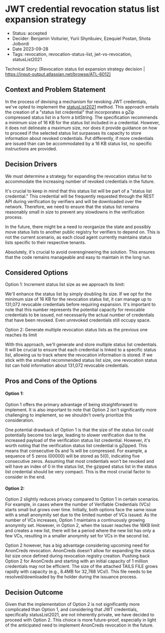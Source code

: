 # JWT credential revocation status list expansion strategy 

- Status: accepted
- Decider: Benjamin Voiturier, Yurii Shynbuiev, Ezequiel Postan, Shota Jolbordi
- Date 2023-09-28
- Tags: revocation, revocation-status-list, jwt-vs-revocation, statusList2021

Technical Story: [Revocation status list expansion strategy decision | https://input-output.atlassian.net/browse/ATL-6012]

## Context and Problem Statement

In the process of devising a mechanism for revoking JWT credentials, we've opted to implement the [statusList2021](https://www.w3.org/TR/vc-status-list/) method. 
This approach entails the creation of a "status list credential" that incorporates a gZip compressed status list in a form a bitString.
The specification recommends a minimum size of 16 KB for the status list included in a credential.
However, it does not delineate a maximum size, nor does it provide guidance on how to proceed if the selected status list surpasses its capacity to store information about revoked credentials.
Put differently, if more credentials are issued than can be accommodated by a 16 KB status list, no specific instructions are provided.


## Decision Drivers

We must determine a strategy for expanding the revocation status list to accommodate the increasing number of revoked credentials in the future.

It's crucial to keep in mind that this status list will be part of a "status list credential."
This credential will be frequently requested through the REST API during verification by verifiers and will be downloaded over the network.
Therefore, we need to ensure that the status list remains reasonably small in size to prevent any slowdowns in the verification process.

In the future, there might be a need to reorganize the state and possibly move status lists to another public registry for verifiers to depend on. This is not the current scenario, as each cloud agent currently maintains status lists specific to their respective tenants.

Absolutely, it's crucial to avoid overengineering the solution. This ensures that the code remains manageable and easy to maintain in the long run.


## Considered Options


Option 1: Increment status list size as we approach its limit:

We'll enhance the status list by simply doubling its size.
If we opt for the minimum size of 16 KB for the revocation status list, it can manage up to 131,072 revocable credentials before requiring expansion.
It's important to note that this number represents the potential capacity for revocable credentials to be issued, not necessarily the actual number of credentials that have been revoked.
Even unrevoked credentials still occupy space.

Option 2: Generate multiple revocation status lists as the previous one reaches its limit

With this approach, we'll generate and store multiple status list credentials.
It will be crucial to ensure that each credential is linked to a specific status list, allowing us to track where the revocation information is stored.
If we stick with the smallest recommended status list size, one revocation status list can hold information about 131,072 revocable credentials.


## Pros and Cons of the Options


#### Option 1:
Option 1 offers the primary advantage of being straightforward to implement.
It is also important to note that Option 2 isn't significantly more challenging to implement, so we shouldn't overly prioritize this consideration.

One potential drawback of Option 1 is that the size of the status list could potentially become too large, leading to slower verification due to the increased payload of the verification status list credential.
However, it's worth noting that the verification status list credential is gZipped.
This means that consecutive 0s and 1s will be compressed.
For example, a sequence of 5 zeros (00000) will be stored as 5(0), indicating five consecutive zeros.
Assuming that most credentials won't be revoked and will have an index of 0 in the status list, the gzipped status list in the status list credential should be very compact.
This is the most crucial factor to consider in the end.

#### Option 2:

Option 2 slightly reduces privacy compared to Option 1 in certain scenarios. 
For example, in cases where the number of Verifiable Credentials (VCs) starts small but grows over time.
Initially, both options face the same issue with a small anonymity set due to the limited number of VCs issued.
As the number of VCs increases, Option 1 maintains a continuously growing anonymity set.
However, in Option 2, when the issuer reaches the 16KB limit and creates a new list, there will be a period where the new list has only a few VCs, resulting in a smaller anonymity set for VCs in the second list.


Option 2 however, has a big advantage considering upcoming need for AnonCreds revocation. 
AnonCreds doesn't allow for expanding the status list size once defined during revocation registry creation.
Pushing back Option 2 for AnonCreds and starting with an initial capacity of 1 million credentials may not be efficient.
The size of the attached TAILS FILE grows rapidly with capacity (e.g., 8.4MB for 32,768 VCs!).
This file needs to be resolved/downloaded by the holder during the issuance process.


## Decision Outcome

Given that the implementation of Option 2 is not significantly more complicated than Option 1, and considering that JWT credentials, specifically statusList2021, are not inherently private, we have decided to proceed with Option 2.
This choice is more future-proof, especially in light of the anticipated need to implement AnonCreds revocation in the future.

